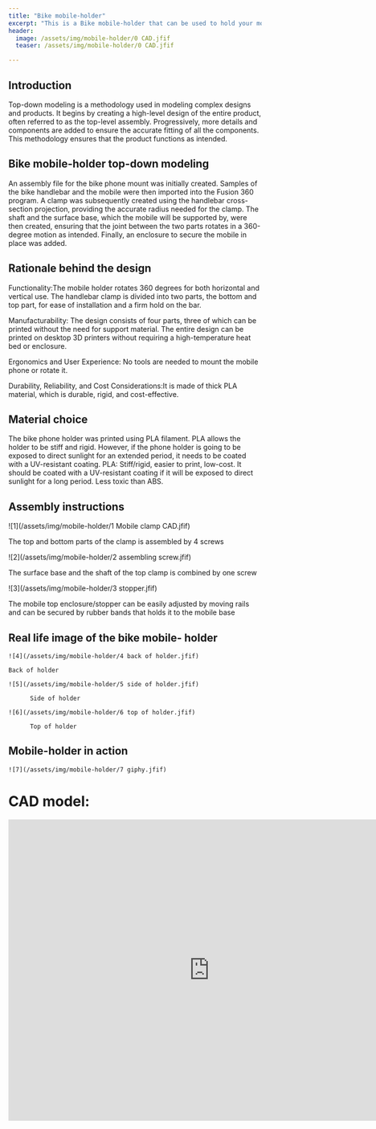 ```yaml
---
title: "Bike mobile-holder"
excerpt: "This is a Bike mobile-holder that can be used to hold your mobile in place on your bike"
header:
  image: /assets/img/mobile-holder/0 CAD.jfif
  teaser: /assets/img/mobile-holder/0 CAD.jfif

---
```


## Introduction

Top-down modeling is a methodology used in modeling complex designs and products. 
It begins by creating a high-level design of the entire product, often referred to as the top-level assembly.
Progressively, more details and components are added to ensure the accurate fitting of all the components. 
This methodology ensures that the product functions as intended.


## Bike mobile-holder top-down modeling

An assembly file for the bike phone mount was initially created. 
Samples of the bike handlebar and the mobile were then imported into the Fusion 360 program. 
A clamp was subsequently created using the handlebar cross-section projection, providing the accurate radius needed for the clamp. 
The shaft and the surface base, which the mobile will be supported by, were then created, ensuring that the joint between the two 
parts rotates in a 360-degree motion as intended. Finally, an enclosure to secure the mobile in place was added.


## Rationale behind the design
Functionality:The mobile holder rotates 360 degrees for both horizontal and vertical use. 
The handlebar clamp is divided into two parts, the bottom and top part, for ease of installation and a firm hold on the bar.

Manufacturability: The design consists of four parts, three of which can be printed without the need for support material. 
The entire design can be printed on desktop 3D printers without requiring a high-temperature heat bed or enclosure. 

Ergonomics and User Experience: No tools are needed to mount the mobile phone or rotate it.

Durability, Reliability, and Cost Considerations:It is made of thick PLA material, which is durable, rigid, and cost-effective.

                                                        

## Material choice 
The bike phone holder was printed using PLA filament. PLA allows the holder to be stiff and rigid. 
However, if the phone holder is going to be exposed to direct sunlight for an extended period, it needs to be coated with a UV-resistant coating. 
PLA: Stiff/rigid, easier to print, low-cost. It should be coated with a UV-resistant coating if it will be exposed to direct sunlight for a long period. 
Less toxic than ABS.


## Assembly instructions
    
![1](/assets/img/mobile-holder/1 Mobile clamp CAD.jfif)
    
The top and bottom parts of the clamp is assembled by 4 screws
    
![2](/assets/img/mobile-holder/2 assembling screw.jfif)
    
The surface base and the shaft of the top clamp is combined by one screw 
    
![3](/assets/img/mobile-holder/3 stopper.jfif)
    
The mobile top enclosure/stopper can be easily adjusted by moving rails and can be secured by rubber bands that holds it to the mobile base 




## Real life image of the bike mobile- holder

    ![4](/assets/img/mobile-holder/4 back of holder.jfif)

    Back of holder

    ![5](/assets/img/mobile-holder/5 side of holder.jfif)

          Side of holder

    ![6](/assets/img/mobile-holder/6 top of holder.jfif)

          Top of holder

    

## Mobile-holder in action

    ![7](/assets/img/mobile-holder/7 giphy.jfif)



 


# CAD model:
<iframe src="https://vanderbilt643.autodesk360.com/shares/public/SH512d4QTec90decfa6e38595d6482b5c1f6?mode=embed" width="800" height="600" allowfullscreen="true" webkitallowfullscreen="true" mozallowfullscreen="true"  frameborder="0"></iframe>
